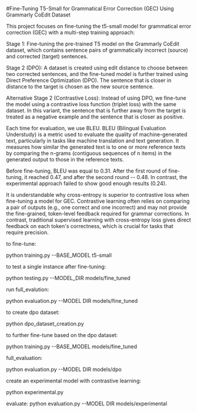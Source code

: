 #Fine-Tuning T5-Small for Grammatical Error Correction (GEC) Using Grammarly CoEdit Dataset

This project focuses on fine-tuning the t5-small model for grammatical error correction (GEC) with a multi-step training approach:

Stage 1: Fine-tuning the pre-trained T5 model on the Grammarly CoEdit dataset, which contains sentence pairs of grammatically incorrect (source) and corrected (target) sentences.

Stage 2 (DPO): A dataset is created using edit distance to choose between two corrected sentences, and the fine-tuned model is further trained using Direct Preference Optimization (DPO). The sentence that is closer in distance to the target is chosen as the new source sentence. 

Alternative Stage 2 (Contrastive Loss): Instead of using DPO, we fine-tune the model using a contrastive loss function (triplet loss) with the same dataset. In this variant, the sentence that is further away from the target is treated as a negative example and the sentence that is closer as positive.

Each time for evaluation, we use BLEU. BLEU (Bilingual Evaluation Understudy) is a metric used to evaluate the quality of machine-generated text, particularly in tasks like machine translation and text generation. It measures how similar the generated text is to one or more reference texts by comparing the n-grams (contiguous sequences of n items) in the generated output to those in the reference texts.

Before fine-tuning, BLEU was equal to 0.31. After the first round of fine-tuning, it reached 0.47, and after the second round -- 0.48. In contrast, the experimental approach failed to show good enough results (0.24). 

It is understandable why cross-entropy is superior to contrastive loss when fine-tuning a model for GEC. Contrastive learning often relies on comparing a pair of outputs (e.g., one correct and one incorrect) and may not provide the fine-grained, token-level feedback required for grammar corrections. In contrast, traditional supervised learning with cross-entropy loss gives direct feedback on each token's correctness, which is crucial for tasks that require precision.

to fine-tune:

python training.py --BASE_MODEL t5-small

to test a single instance after fine-tuning:

python testing.py --MODEL_DIR models/fine_tuned

run full_evalution:

python evaluation.py --MODEL DIR models/fine_tuned

to create dpo dataset:

python dpo_dataset_creation.py

to further fine-tune based on the dpo dataset:

python training.py --BASE_MODEL models/fine_tuned

full_evaluation:

python evaluation.py --MODEL DIR models/dpo

create an experimental model with contrastive learning:

python experimental.py

evaluate:
python evaluation.py --MODEL DIR models/experimental

